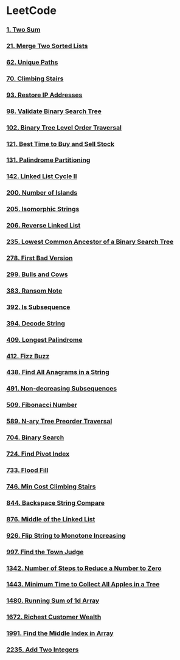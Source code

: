 # LeetCode

### [1. Two Sum](https://leetcode.com/problems/two-sum/)

### [21. Merge Two Sorted Lists](https://leetcode.com/problems/merge-two-sorted-lists/)

### [62. Unique Paths](https://leetcode.com/problems/unique-paths/)

### [70. Climbing Stairs](https://leetcode.com/problems/climbing-stairs/)

### [93. Restore IP Addresses](https://leetcode.com/problems/restore-ip-addresses/)

### [98. Validate Binary Search Tree](https://leetcode.com/problems/validate-binary-search-tree/)

### [102. Binary Tree Level Order Traversal](https://leetcode.com/problems/binary-tree-level-order-traversal/)

### [121. Best Time to Buy and Sell Stock](https://leetcode.com/problems/best-time-to-buy-and-sell-stock/)

### [131. Palindrome Partitioning](https://leetcode.com/problems/palindrome-partitioning/)

### [142. Linked List Cycle II](https://leetcode.com/problems/linked-list-cycle-ii/)

### [200. Number of Islands](https://leetcode.com/problems/number-of-islands/)

### [205. Isomorphic Strings](https://leetcode.com/problems/isomorphic-strings/)

### [206. Reverse Linked List](https://leetcode.com/problems/reverse-linked-list/)

### [235. Lowest Common Ancestor of a Binary Search Tree](https://leetcode.com/problems/lowest-common-ancestor-of-a-binary-search-tree/)

### [278. First Bad Version](https://leetcode.com/problems/first-bad-version/)

### [299. Bulls and Cows](https://leetcode.com/problems/bulls-and-cows/)

### [383. Ransom Note](https://leetcode.com/problems/ransom-note/)

### [392. Is Subsequence](https://leetcode.com/problems/is-subsequence/)

### [394. Decode String](https://leetcode.com/problems/decode-string/)

### [409. Longest Palindrome](https://leetcode.com/problems/longest-palindrome/)

### [412. Fizz Buzz](https://leetcode.com/problems/fizz-buzz/)

### [438. Find All Anagrams in a String](https://leetcode.com/problems/find-all-anagrams-in-a-string/)

### [491. Non-decreasing Subsequences](https://leetcode.com/problems/non-decreasing-subsequences/)

### [509. Fibonacci Number](https://leetcode.com/problems/fibonacci-number/)

### [589. N-ary Tree Preorder Traversal](https://leetcode.com/problems/n-ary-tree-preorder-traversal/)

### [704. Binary Search](https://leetcode.com/problems/binary-search/)

### [724. Find Pivot Index](https://leetcode.com/problems/find-pivot-index/)

### [733. Flood Fill](https://leetcode.com/problems/flood-fill/)

### [746. Min Cost Climbing Stairs](https://leetcode.com/problems/min-cost-climbing-stairs/)

### [844. Backspace String Compare](https://leetcode.com/problems/backspace-string-compare/)

### [876. Middle of the Linked List](https://leetcode.com/problems/middle-of-the-linked-list/)

### [926. Flip String to Monotone Increasing](https://leetcode.com/problems/flip-string-to-monotone-increasing/)

### [997. Find the Town Judge](https://leetcode.com/problems/find-the-town-judge/)

### [1342. Number of Steps to Reduce a Number to Zero](https://leetcode.com/problems/number-of-steps-to-reduce-a-number-to-zero/)

### [1443. Minimum Time to Collect All Apples in a Tree](https://leetcode.com/problems/minimum-time-to-collect-all-apples-in-a-tree/)

### [1480. Running Sum of 1d Array](https://leetcode.com/problems/running-sum-of-1d-array/)

### [1672. Richest Customer Wealth](https://leetcode.com/problems/richest-customer-wealth/)

### [1991. Find the Middle Index in Array](https://leetcode.com/problems/find-the-middle-index-in-array/)

### [2235. Add Two Integers](https://leetcode.com/problems/add-two-integers/)